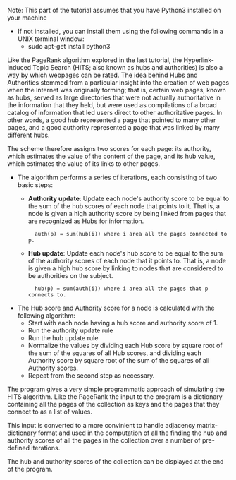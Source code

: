Note: This part of the tutorial assumes that you have Python3 installed on your machine 

* If not installed, you can install them using the following commands in a UNIX terminal window:
	+ sudo apt-get install python3

Like the PageRank algorithm explored in the last tutorial, the Hyperlink-Induced Topic Search (HITS; also known as hubs and authorities) is also a way by which webpages can be rated. The idea behind Hubs and Authorities stemmed from a particular insight into the creation of web pages when the Internet was originally forming; that is, certain web pages, known as hubs, served as large directories that were not actually authoritative in the information that they held, but were used as compilations of a broad catalog of information that led users direct to other authoritative pages. In other words, a good hub represented a page that pointed to many other pages, and a good authority represented a page that was linked by many different hubs. 

The scheme therefore assigns two scores for each page: its authority, which estimates the value of the content of the page, and its hub value, which estimates the value of its links to other pages. 

* The algorithm performs a series of iterations, each consisting of two basic steps:
	+ **Authority update**: Update each node's authority score to be equal to the sum of the hub scores of each node that points to it. That is, a node is given a high authority score by being linked from pages that are recognized as Hubs for information.
	
			auth(p) = sum(hub(i)) where i area all the pages connected to p.

	+ **Hub update**: Update each node's hub score to be equal to the sum of the authority scores of each node that it points to. That is, a node is given a high hub score by linking to nodes that are considered to be authorities on the subject.

			hub(p) = sum(auth(i)) where i area all the pages that p connects to.

* The Hub score and Authority score for a node is calculated with the following algorithm:
	+ Start with each node having a hub score and authority score of 1.
	+ Run the authority update rule
	+ Run the hub update rule
	+ Normalize the values by dividing each Hub score by square root of the sum of the squares of all Hub scores, and dividing each Authority score by square root of the sum of the squares of all Authority scores.
	+ Repeat from the second step as necessary.

The program gives a very simple programmatic approach of simulating the HITS algorithm. Like the PageRank the input to the program is a dictionary containing all the pages of the collection as keys and the pages that they connect to as a list of values.

This input is converted to a more convinient to handle adjacency matrix-dictionary format and used in the computation of all the finding the hub and authority scores of all the pages in the collection over a number of pre-defined iterations.

The hub and authority scores of the collection can be displayed at the end of the program.
